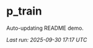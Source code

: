 # p_train

Auto-updating README demo.

<!--START_SECTION:status-->
_Last run: 2025-09-30 17:17 UTC_
<!--END_SECTION:status-->













































































































































































































































































































































































































































































































































































































































































































































































































































































































































































